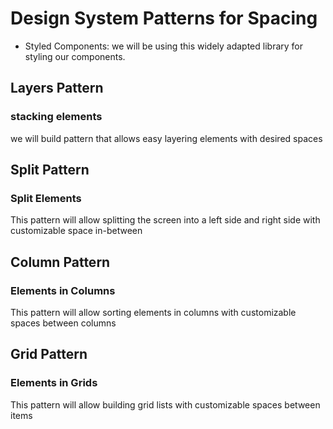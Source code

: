 # Design System Patterns for Spacing

- Styled Components: we will be using this widely adapted library for styling our components.

## Layers Pattern

### stacking elements

we will build pattern that allows easy layering elements with desired spaces

## Split Pattern

### Split Elements

This pattern will allow splitting the screen into a left side and right side with customizable space in-between

## Column Pattern

### Elements in Columns

This pattern will allow sorting elements in columns with customizable spaces between columns

## Grid Pattern

### Elements in Grids

This pattern will allow building grid lists with customizable spaces between items
